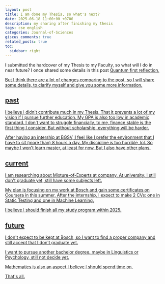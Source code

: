 ```yaml
---
layout: post
title: I am done my Thesis, so what's next?
date: 2025-06-18 11:00:00 +0700
description: my sharing after finishing my thesis
tags: cse english
categories: Journal-of-Sciences
giscus_comments: true
related_posts: true
toc:
  sidebar: right
---
```


I submitted the hardcover of my Thesis to my Faculty, so what will I do in near future? I once shared some details in this post <d-footnote><a href ="https://vtrnnhlinh.github.io/blog/2024/quantum-first-reflection/">Quantum first reflection</d-footnote>.

But I think there are a lot of changes comparing to the post, so I will share some details, to clarify myself and give you some more information.

## past

I believe I didn't contribute much in my Thesis. That it prevents a lot of my vision if I pursue further education. My GPA is also too low in academic standard. I don't want to struggle financially, to me, finance stable is the first thing I consider. But without scholarship, everything will be harder.

After having an intership at BGSV, I feel like I prefer the environment that I have to sit (more than) 8 hours a day. My discipline is too horrible, lol. So maybe I won't learn master, at least for now. But I also have other plans.

## current

I am researching about Mixture-of-Experts at company. At university, I still don't graduate yet, still have some subjects left.

My plan is focusing on my work at Bosch and gain some certificates on Coursera in this summer. After the internship, I expect to make 2 CVs: one in Static Testing and one in Machine Learning.

I believe I should finish all my study program within 2025.

## future

I don't expect to be kept at Bosch, so I want to find a proper company and still accept that I don't graduate yet.

I want to pursue another bachelor degree, maybe in Linguistics or Psychology, still not decide yet.

Mathematics is also an aspect I believe I should spend time on.

That's all. 
